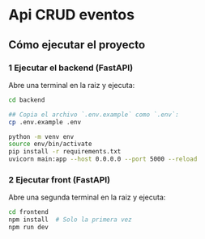 # Api CRUD eventos



##  Cómo ejecutar el proyecto



### 1 Ejecutar el backend (FastAPI)
Abre una terminal en la raiz y ejecuta:

```bash
cd backend

## Copia el archivo `.env.example` como `.env`:
cp .env.example .env

python -m venv env
source env/bin/activate
pip install -r requirements.txt
uvicorn main:app --host 0.0.0.0 --port 5000 --reload
```
### 2 Ejecutar front (FastAPI)
Abre una segunda terminal en la raiz y ejecuta:

```bash
cd frontend
npm install  # Solo la primera vez
npm run dev

```
